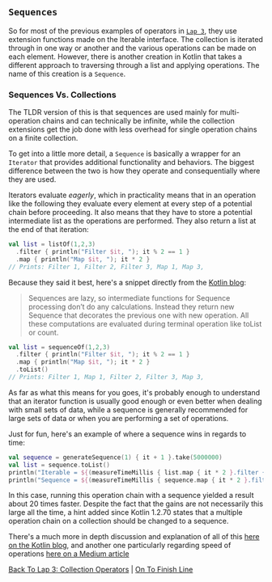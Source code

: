 [kotlin-blog]: https://blog.kotlin-academy.com/effective-kotlin-use-sequence-for-bigger-collections-with-more-than-one-processing-step-649a15bb4bf
[sequences-speed-article]: https://medium.com/@elye.project/kotlin-slow-list-and-lazy-sequence-61691fc974c5
## `Sequences`
So for most of the previous examples of operators in [`Lap 3`](/operators.md#Examples), they use extension functions made on the Iterable interface. The collection is iterated through in one way or another and the various operations can be made on each element. However, there is another creation in Kotlin that takes a different approach to traversing through a list and applying operations. The name of this creation is a `Sequence`.
### Sequences Vs. Collections
The TLDR version of this is that sequences are used mainly for multi-operation chains and can technically be infinite, while the collection extensions get the job done with less overhead for single operation chains on a finite collection.

To get into a little more detail, a `Sequence` is basically a wrapper for an `Iterator` that provides additional functionality and behaviors. The biggest difference between the two is how they operate and consequentially where they are used.

Iterators evaluate *eagerly*, which in practicality means that in an operation like the following they evaluate every element at every step of a potential chain before proceeding. It also means that they have to store a potential intermediate list as the operations are performed. They also return a list at the end of that iteration:
```kotlin
val list = listOf(1,2,3)
  .filter { println("Filter $it, "); it % 2 == 1 }
  .map { println("Map $it, "); it * 2 }
// Prints: Filter 1, Filter 2, Filter 3, Map 1, Map 3,
```
Because they said it best, here's a snippet directly from the [Kotlin blog][kotlin-blog]:
> Sequences are lazy, so intermediate functions for Sequence processing don’t do any calculations. Instead they return new Sequence that decorates the previous one with new operation. All these computations are evaluated during terminal operation like toList or count.
```kotlin
val list = sequenceOf(1,2,3)
  .filter { println("Filter $it, "); it % 2 == 1 }
  .map { println("Map $it, "); it * 2 }
  .toList()
// Prints: Filter 1, Map 1, Filter 2, Filter 3, Map 3,
```

As far as what this means for you goes, it's probably enough to understand that an iterator function is usually good enough or even better when dealing with small sets of data, while a sequence is generally recommended for large sets of data or when you are performing a set of operations.

Just for fun, here's an example of where a sequence wins in regards to time:
```kotlin
val sequence = generateSequence(1) { it + 1 }.take(5000000)
val list = sequence.toList()
println("Iterable = ${(measureTimeMillis { list.map { it * 2 }.filter { it % 2 == 1 }.sum() }.toDouble() / 1000)}") // prints "Iterable = 2.173"
println("Sequence = ${(measureTimeMillis { sequence.map { it * 2 }.filter { it % 2 == 1 }.sum() }.toDouble() / 1000)}") // prints "Sequence = 0.125"
```
In this case, running this operation chain with a sequence yielded a result about 20 times faster. Despite the fact that the gains are not necessarily this large all the time, a hint added since Kotlin 1.2.70 states that a multiple operation chain on a collection should be changed to a sequence.

There's a much more in depth discussion and explanation of all of this [here on the Kotlin blog][kotlin-blog], and another one particularly regarding speed of operations [here on a Medium article][sequences-speed-article]

[Back To Lap 3: Collection Operators](/operators.md) | [On To Finish Line](/fin.md)
